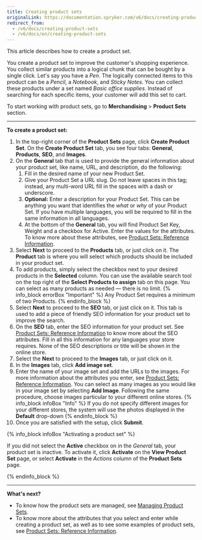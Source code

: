 ```yaml
---
title: Creating product sets
originalLink: https://documentation.spryker.com/v6/docs/creating-product-sets
redirect_from:
  - /v6/docs/creating-product-sets
  - /v6/docs/en/creating-product-sets
---
```


This article describes how to create a product set.

You create a product set to improve the customer's shopping experience. You collect similar products into a logical chunk that can be bought by a single click. Let's say you have a _Pen_. The logically connected items to this product can be a _Pencil_, a _Notebook_, and _Sticky Notes_. You can collect these products under a set named _Basic office supplies_. Instead of searching for each specific items, your customer will add this set to cart.

To start working with product sets, go to **Merchandising** > **Product Sets** section.

***

**To create a product set:**
1. In the top-right corner of the **Product Sets** page, click **Create Product Set**.
    On the **Create Product Set** tab, you see four tabs: **General**, **Products**, **SEO**, and **Images**.
2. On the **General** tab that is used to provide the general information about your product set, like name, URL, and description, do the following:
    1. Fill in the desired name of your new Product Set.
    2. Give your Product Set a URL slug. Do not leave spaces in this tag; instead, any multi-word URL fill in the spaces with a dash or underscore.
    3. **Optional:** Enter a description for your Product Set. This can be anything you want that identifies the _what_ or _why_ of your Product Set.
    If you have multiple languages, you will be required to fill in the same information in all languages. 
    4. At the bottom of the **General** tab, you will find Product Set Key, Weight and a checkbox for Active. Enter the values for the attributes. To know more about these attributes, see [Product Sets: Reference Information](/docs/scos/dev/user-guides/202001.0/back-office-user-guide/products/product-sets/references/product-sets-re).
3. Select **Next** to proceed to the **Products** tab, or just click on it.
    The **Product** tab is where you will select which products should be included in your product set. 
4. To add products, simply select the checkbox next to your desired products in the **Selected** column. You can use the available search tool on the top right of the **Select Products to assign** tab on this page. You can select as many products as needed — there is no limit.
    {% info_block errorBox "Important" %}
Any Product Set requires a minimum of two Products.
{% endinfo_block %}
5. Select **Next** to proceed to the **SEO** tab, or just click on it.
    This tab is used to add a piece of friendly SEO information for your product set to improve the search.
6. On the **SEO** tab, enter the SEO information for your product set. See [Product Sets: Reference Information](/docs/scos/dev/user-guides/202001.0/back-office-user-guide/products/product-sets/references/product-sets-re) to know more about the SEO attributes. Fill in all this information for any languages your store requires. None of the SEO descriptions or title will be shown in the online store.
7. Select the **Next** to proceed to the **Images** tab, or just click on it.
8. In the **Images** tab, click **Add image set**.
9. Enter the name of your image set and add the URLs to the images. For more information about the attributes you enter, see [Product Sets: Reference Information](/docs/scos/dev/user-guides/202001.0/back-office-user-guide/products/product-sets/references/product-sets-re). You can select as many images as you would like in your image set by selecting **Add Image**.
Following the same procedure, choose images particular to your different online stores.
    {% info_block infoBox "Info" %}
If you do not specify different images for your different stores, the system will use the photos displayed in the **Default** drop-down
{% endinfo_block %}
10. Once you are satisfied with the setup, click **Submit**.

{% info_block infoBox "Activating a product set" %}

If you did not select the **Active** checkbox on in the *General* tab, your product set is inactive. 
To activate it, click **Activate** on the **View Product Set** page, or select **Activate** in the _Actions_ column of the **Product Sets** page.

{% endinfo_block %}


***
**What's next?**

* To know how the product sets are managed, see [Managing Product Sets](/docs/scos/dev/user-guides/202001.0/back-office-user-guide/products/product-sets/managing-produc).
* To know more about the attributes that you select and enter while creating a product set, as well as to see some examples of product sets, see [Product Sets: Reference Information](/docs/scos/dev/user-guides/202001.0/back-office-user-guide/products/product-sets/references/product-sets-re).

